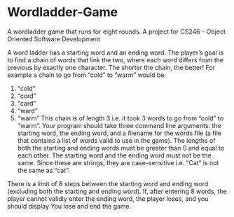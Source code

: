 # Wordladder-Game
A wordladder game that runs for eight rounds. A project for CS246 - Object Oriented Software Development

A word ladder has a starting word and an ending word. The player’s goal is to find a chain of words that link the two, where each word differs from the previous by exactly one character. The shorter the chain, the better! For example a chain to go from “cold” to “warm” would be:
1. “cold”
2. “cord”
3. “card”
4. “ward”
5. “warm”
This chain is of length 3 i.e. it took 3 words to go from “cold” to “warm”.
Your program should take three command line arguments: the starting word, the ending word, and a
filename for the words file (a file that contains a list of words valid to use in the game).
The lengths of both the starting and ending words must be greater than 0 and equal to each other. The
starting word and the ending word must not be the same. Since these are strings, they are case-sensitive
i.e. “Cat” is not the same as “cat”.

There is a limit of 8 steps between the starting word and ending word (excluding both the starting and
ending word). If, after entering 8 words, the player cannot validly enter the ending word, the player loses,
and you should display You lose and end the game.
